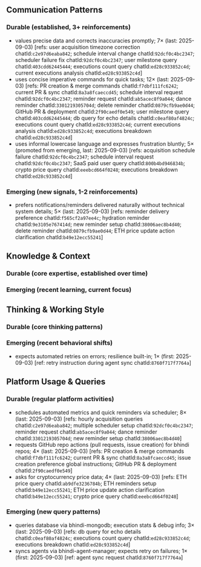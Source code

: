 ## Communication Patterns
### Durable (established, 3+ reinforcements)
- values precise data and corrects inaccuracies promptly; 7× (last: 2025-09-03) [refs: user acquisition timezone correction chatId:`c2e97d6eaba842`; schedule interval change chatId:`92dcf0c4bc2347`; scheduler failure fix chatId:`92dcf0c4bc2347`; user milestone query chatId:`403cdd62445444`; executions count query chatId:`ed28c933852c4d`; current executions analysis chatId:`ed28c933852c4d`]
- uses concise imperative commands for quick tasks; 12× (last: 2025-09-03) [refs: PR creation & merge commands chatId:`f7dbf111fc6242`; current PR & sync chatId:`8a3a8fcaeccd45`; schedule interval request chatId:`92dcf0c4bc2347`; reminder request chatId:`ab5acec8f9a044`; dance reminder chatId:`3301219305704d`; delete reminder chatId:`0879cfb9ae0d44`; GitHub PR & deployment chatId:`2f90caedf0e549`; user milestone query chatId:`403cdd62445444`; db query for echo details chatId:`c0eaf80af4824c`; executions count query chatId:`ed28c933852c4d`; current executions analysis chatId:`ed28c933852c4d`; executions breakdown chatId:`ed28c933852c4d`]
- uses informal lowercase language and expresses frustration bluntly; 5× (promoted from emerging, last: 2025-09-03) [refs: acquisition schedule failure chatId:`92dcf0c4bc2347`; schedule interval request chatId:`92dcf0c4bc2347`; SaaS paid user query chatId:`800b4bd946834b`; crypto price query chatId:`eeebcd664f0248`; executions breakdown chatId:`ed28c933852c4d`]

### Emerging (new signals, 1-2 reinforcements)
- prefers notifications/reminders delivered naturally without technical system details; 5× (last: 2025-09-03) [refs: reminder delivery preference chatId:`f565cf2a97ee4c`; hydration reminder chatId:`9e3105e767414d`; new reminder setup chatId:`38006aec8b4d40`; delete reminder chatId:`0879cfb9ae0d44`; ETH price update action clarification chatId:`b49e12ecc55241`]

## Knowledge & Context
### Durable (core expertise, established over time)

### Emerging (recent learning, current focus)

## Thinking & Working Style
### Durable (core thinking patterns)

### Emerging (recent behavioral shifts)
- expects automated retries on errors; resilience built-in; 1× (first: 2025-09-03) [ref: retry instruction during agent sync chatId:`8760f717f7764a`]

## Platform Usage & Queries
### Durable (regular platform activities)
- schedules automated metrics and quick reminders via scheduler; 8× (last: 2025-09-03) [refs: hourly acquisition queries chatId:`c2e97d6eaba842`; multiple scheduler setup chatId:`92dcf0c4bc2347`; reminder request chatId:`ab5acec8f9a044`; dance reminder chatId:`3301219305704d`; new reminder setup chatId:`38006aec8b4d40`]
- requests GitHub repo actions (pull requests, issue creation) for bhindi repos; 4× (last: 2025-09-03) [refs: PR creation & merge commands chatId:`f7dbf111fc6242`; current PR & sync chatId:`8a3a8fcaeccd45`; issue creation preference global instructions; GitHub PR & deployment chatId:`2f90caedf0e549`]
- asks for cryptocurrency price data; 4× (last: 2025-09-03) [refs: ETH price query chatId:`ab9dfe3236784b`; ETH reminders setup chatId:`b49e12ecc55241`; ETH price update action clarification chatId:`b49e12ecc55241`; crypto price query chatId:`eeebcd664f0248`]

### Emerging (new query patterns)
- queries database via bhindi-mongodb; execution stats & debug info; 3× (last: 2025-09-03) [refs: db query for echo details chatId:`c0eaf80af4824c`; executions count query chatId:`ed28c933852c4d`; executions breakdown chatId:`ed28c933852c4d`]
- syncs agents via bhindi-agent-manager; expects retry on failures; 1× (first: 2025-09-03) [ref: agent sync request chatId:`8760f717f7764a`]